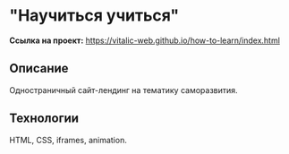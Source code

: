# "Научиться учиться"

**Ссылка на проект:** https://vitalic-web.github.io/how-to-learn/index.html

## Описание
Одностраничный сайт-лендинг на тематику саморазвития.

## Технологии
HTML, CSS, iframes, animation.
